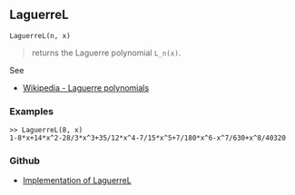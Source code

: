 ## LaguerreL

```
LaguerreL(n, x)
```

> returns the Laguerre polynomial `L_n(x)`.

See
* [Wikipedia - Laguerre polynomials](https://en.wikipedia.org/wiki/Laguerre_polynomials)

### Examples

```
>> LaguerreL(8, x)    
1-8*x+14*x^2-28/3*x^3+35/12*x^4-7/15*x^5+7/180*x^6-x^7/630+x^8/40320
```
    

### Github

* [Implementation of LaguerreL](https://github.com/axkr/symja_android_library/blob/master/symja_android_library/matheclipse-core/src/main/java/org/matheclipse/core/builtin/PolynomialFunctions.java#L1641) 
